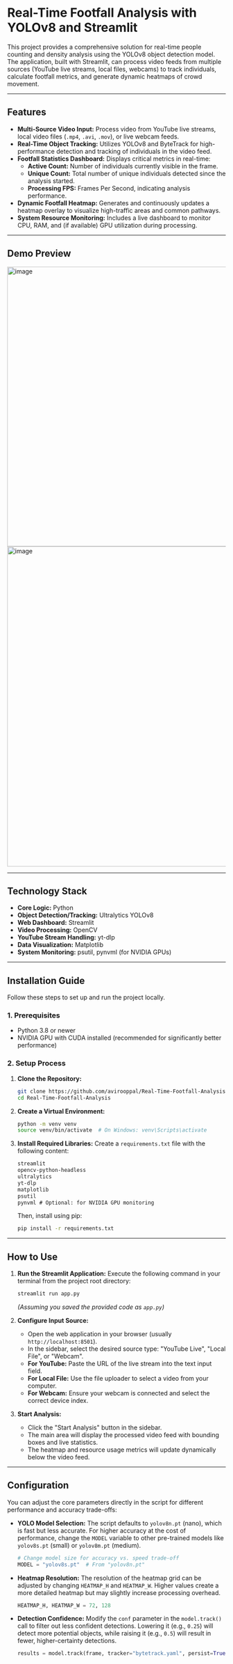 # Real-Time Footfall Analysis with YOLOv8 and Streamlit

This project provides a comprehensive solution for real-time people counting and density analysis using the YOLOv8 object detection model. The application, built with Streamlit, can process video feeds from multiple sources (YouTube live streams, local files, webcams) to track individuals, calculate footfall metrics, and generate dynamic heatmaps of crowd movement.

-----

## Features

  * **Multi-Source Video Input:** Process video from YouTube live streams, local video files (`.mp4`, `.avi`, `.mov`), or live webcam feeds.
  * **Real-Time Object Tracking:** Utilizes YOLOv8 and ByteTrack for high-performance detection and tracking of individuals in the video feed.
  * **Footfall Statistics Dashboard:** Displays critical metrics in real-time:
      * **Active Count:** Number of individuals currently visible in the frame.
      * **Unique Count:** Total number of unique individuals detected since the analysis started.
      * **Processing FPS:** Frames Per Second, indicating analysis performance.
  * **Dynamic Footfall Heatmap:** Generates and continuously updates a heatmap overlay to visualize high-traffic areas and common pathways.
  * **System Resource Monitoring:** Includes a live dashboard to monitor CPU, RAM, and (if available) GPU utilization during processing.

-----

## Demo Preview

<img width="993" height="643" alt="image" src="https://github.com/user-attachments/assets/428700f0-0357-4560-ab69-8515a3107102" />
<img width="1027" height="736" alt="image" src="https://github.com/user-attachments/assets/0b6310b9-34a7-4af9-87ce-bed4f5ea3f88" />



-----

## Technology Stack

  * **Core Logic:** Python
  * **Object Detection/Tracking:** Ultralytics YOLOv8
  * **Web Dashboard:** Streamlit
  * **Video Processing:** OpenCV
  * **YouTube Stream Handling:** yt-dlp
  * **Data Visualization:** Matplotlib
  * **System Monitoring:** psutil, pynvml (for NVIDIA GPUs)

-----

## Installation Guide

Follow these steps to set up and run the project locally.

### 1\. Prerequisites

  * Python 3.8 or newer
  * NVIDIA GPU with CUDA installed (recommended for significantly better performance)

### 2\. Setup Process

1.  **Clone the Repository:**

    ```bash
    git clone https://github.com/avirooppal/Real-Time-Footfall-Analysis-.git
    cd Real-Time-Footfall-Analysis
    ```

2.  **Create a Virtual Environment:**

    ```bash
    python -m venv venv
    source venv/bin/activate  # On Windows: venv\Scripts\activate
    ```

3.  **Install Required Libraries:**
    Create a `requirements.txt` file with the following content:

    ```txt
    streamlit
    opencv-python-headless
    ultralytics
    yt-dlp
    matplotlib
    psutil
    pynvml # Optional: for NVIDIA GPU monitoring
    ```

    Then, install using pip:

    ```bash
    pip install -r requirements.txt
    ```

-----

## How to Use

1.  **Run the Streamlit Application:**
    Execute the following command in your terminal from the project root directory:

    ```bash
    streamlit run app.py
    ```

    *(Assuming you saved the provided code as `app.py`)*

2.  **Configure Input Source:**

      * Open the web application in your browser (usually `http://localhost:8501`).
      * In the sidebar, select the desired source type: "YouTube Live", "Local File", or "Webcam".
      * **For YouTube:** Paste the URL of the live stream into the text input field.
      * **For Local File:** Use the file uploader to select a video from your computer.
      * **For Webcam:** Ensure your webcam is connected and select the correct device index.

3.  **Start Analysis:**

      * Click the "Start Analysis" button in the sidebar.
      * The main area will display the processed video feed with bounding boxes and live statistics.
      * The heatmap and resource usage metrics will update dynamically below the video feed.

-----

## Configuration

You can adjust the core parameters directly in the script for different performance and accuracy trade-offs:

  * **YOLO Model Selection:**
    The script defaults to `yolov8n.pt` (nano), which is fast but less accurate. For higher accuracy at the cost of performance, change the `MODEL` variable to other pre-trained models like `yolov8s.pt` (small) or `yolov8m.pt` (medium).

    ```python
    # Change model size for accuracy vs. speed trade-off
    MODEL = "yolov8s.pt"  # From "yolov8n.pt"
    ```

  * **Heatmap Resolution:**
    The resolution of the heatmap grid can be adjusted by changing `HEATMAP_H` and `HEATMAP_W`. Higher values create a more detailed heatmap but may slightly increase processing overhead.

    ```python
    HEATMAP_H, HEATMAP_W = 72, 128
    ```

  * **Detection Confidence:**
    Modify the `conf` parameter in the `model.track()` call to filter out less confident detections. Lowering it (e.g., `0.25`) will detect more potential objects, while raising it (e.g., `0.5`) will result in fewer, higher-certainty detections.

    ```python
    results = model.track(frame, tracker="bytetrack.yaml", persist=True, conf=0.35)
    ```

